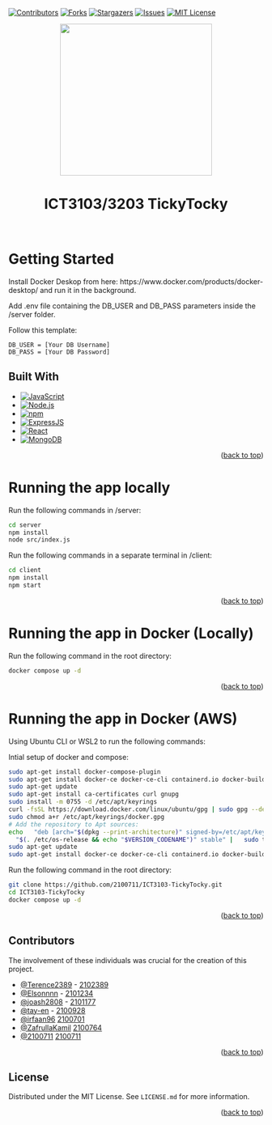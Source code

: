 <a name="readme-top"></a>

[![Contributors][contributors-shield]][contributors-url]
[![Forks][forks-shield]][forks-url]
[![Stargazers][stars-shield]][stars-url]
[![Issues][issues-shield]][issues-url]
[![MIT License][license-shield]][license-url]


<!-- PROJECT LOGO -->
<div align="center">
<img src="" width="300" height="300">
<h1> ICT3103/3203 TickyTocky </>
</div>
<br />

<!-- GETTING STARTED -->
# Getting Started

<div align="Left">
Install Docker Deskop from here: https://www.docker.com/products/docker-desktop/ and run it in the background.

Add .env file containing the DB_USER and DB_PASS parameters inside the /server folder.

Follow this template:
</div>

```env
DB_USER = [Your DB Username]
DB_PASS = [Your DB Password]
```

## Built With

* [![JavaScript][JavaScript-logo]][JavaScript-url]
* [![Node.js][Node-logo]][Node-url]
* [![npm][npm-logo]][npm-url]
* [![ExpressJS][Express.js]][Expressjs-url]
* [![React][React]][React-url]
* [![MongoDB][MongoDB]][MongoDB-url]

<p align="right">(<a href="#readme-top">back to top</a>)</p>

# Running the app locally

Run the following commands in /server:

```bash
cd server
npm install
node src/index.js
```

Run the following commands in a separate terminal in /client:

```bash
cd client
npm install
npm start
```

<p align="right">(<a href="#readme-top">back to top</a>)</p>

# Running the app in Docker (Locally)

Run the following command in the root directory:

```bash
docker compose up -d
```

<p align="right">(<a href="#readme-top">back to top</a>)</p>

# Running the app in Docker (AWS)

Using Ubuntu CLI or WSL2 to run the following commands:

Intial setup of docker and compose:

```bash
sudo apt-get install docker-compose-plugin
sudo apt-get install docker-ce docker-ce-cli containerd.io docker-buildx-plugin docker-compose-plugin
sudo apt-get update
sudo apt-get install ca-certificates curl gnupg
sudo install -m 0755 -d /etc/apt/keyrings
curl -fsSL https://download.docker.com/linux/ubuntu/gpg | sudo gpg --dearmor -o /etc/apt/keyrings/docker.gpg
sudo chmod a+r /etc/apt/keyrings/docker.gpg
# Add the repository to Apt sources:
echo   "deb [arch="$(dpkg --print-architecture)" signed-by=/etc/apt/keyrings/docker.gpg] https://download.docker.com/linux/ubuntu \
  "$(. /etc/os-release && echo "$VERSION_CODENAME")" stable" |   sudo tee /etc/apt/sources.list.d/docker.list > /dev/null
sudo apt-get update
sudo apt-get install docker-ce docker-ce-cli containerd.io docker-buildx-plugin docker-compose-plugin
```

Run the following command in the root directory:

```bash
git clone https://github.com/2100711/ICT3103-TickyTocky.git
cd ICT3103-TickyTocky
docker compose up -d
```

<p align="right">(<a href="#readme-top">back to top</a>)</p>

## Contributors

The involvement of these individuals was crucial for the creation of this project.

-   [@Terence2389](https://github.com/Terence2389) - [2102389](2102389@sit.singaporetech.edu.sg) 
-   [@Elsonnnn](https://github.com/Elsonnnn) - [2101234](2101234@sit.singaporetech.edu.sg)
-   [@joash2808](https://github.com/joash2808) - [2101177](2101177@sit.singaporetech.edu.sg)
-   [@tay-en](https://github.com/tay-en) - [2100928](2100928@sit.singaporetech.edu.sg)
-   [@irfaan96](https://github.com/irfaan96) [2100701](2100701@sit.singaporetech.edu.sg)
-   [@ZafrullaKamil](https://github.com/ZafrullaKamil) [2100764](2100764@sit.singaporetech.edu.sg)
-   [@2100711](https://github.com/2100711) [2100711](2100711@sit.singaporetech.edu.sg)



<p align="right">(<a href="#readme-top">back to top</a>)</p>

<!-- LICENSE -->
## License

Distributed under the MIT License. See `LICENSE.md` for more information.

<p align="right">(<a href="#readme-top">back to top</a>)</p>


<!-- MARKDOWN LINKS & IMAGES -->
<!-- https://www.markdownguide.org/basic-syntax/#reference-style-links -->
[contributors-shield]: https://img.shields.io/github/contributors/2100711/ICT3103-TickyTocky.svg?style=for-the-badge
[contributors-url]: https://github.com/2100711/ICT3103-TickyTocky/graphs/contributors
[forks-shield]: https://img.shields.io/github/forks/2100711/ICT3103-TickyTocky.svg?style=for-the-badge
[forks-url]: https://github.com/2100711/ICT3103-TickyTocky/network/members
[stars-shield]: https://img.shields.io/github/stars/2100711/ICT3103-TickyTocky.svg?style=for-the-badge
[stars-url]: https://github.com/2100711/ICT3103-TickyTocky/stargazers
[issues-shield]: https://img.shields.io/github/issues/2100711/ICT3103-TickyTocky.svg?style=for-the-badge
[issues-url]: https://github.com/2100711/ICT3103-TickyTocky/issues
[license-shield]: https://img.shields.io/github/license/2100711/ICT3103-TickyTocky.svg?style=for-the-badge
[license-url]: https://github.com/2100711/ICT3103-TickyTocky/blob/master/LICENSE.md
[Node-logo]: https://img.shields.io/badge/node.js-6DA55F?style=for-the-badge&logo=node.js&logoColor=white
[Node-url]: https://nodejs.org/
[npm-logo]: https://img.shields.io/badge/NPM-%23CB3837.svg?style=for-the-badge&logo=npm&logoColor=white
[npm-url]: https://www.npmjs.com/
[JavaScript-logo]: https://img.shields.io/badge/javascript-%23323330.svg?style=for-the-badge&logo=javascript&logoColor=%23F7DF1E
[JavaScript-url]: https://developer.mozilla.org/en-US/docs/Web/JavaScript
[Express.js]: https://img.shields.io/badge/express.js-%23404d59.svg?style=for-the-badge&logo=express&logoColor=%2361DAFB
[ExpressJS-url]: https://expressjs.com/
[React]: https://img.shields.io/badge/react-%2320232a.svg?style=for-the-badge&logo=react&logoColor=%2361DAFB
[React-url]: https://react.dev/
[MongoDB]: https://img.shields.io/badge/MongoDB-%234ea94b.svg?style=for-the-badge&logo=mongodb&logoColor=white
[MongoDB-url]: https://www.mongodb.com/
